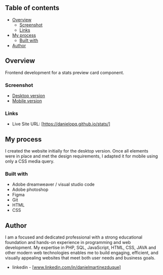 

## Table of contents

- [Overview](#overview)
  - [Screenshot](#screenshot)
  - [Links](#links)
- [My process](#my-process)
  - [Built with](#built-with)
- [Author](#author)


## Overview

Frontend development for a stats preview card component.

### Screenshot

- [Desktop version](https://github.com/danielopq/stats/blob/main/screenshots/desktop.jpg)
- [Mobile version](https://github.com/danielopq/stats/blob/main/screenshots/mobile.jpg)

### Links

- Live Site URL: [https://danielopq.github.io/stats/]

## My process

I created the website initially for the desktop version. Once all elements were in place and met the design requirements, I adapted it for mobile using only a CSS media query.

### Built with

- Adobe dreamweaver / visual studio code
- Adobe photoshop
- Figma
- Git
- HTML
- CSS

## Author

I am a focused and dedicated professional with a strong educational foundation and hands-on experience in programming and web development. My expertise in PHP, SQL, JavaScript, HTML, CSS, JAVA and other modern web technologies enables me to build engaging, efficient, and visually appealing websites that meet both user needs and business goals.

- linkedin - [www.linkedin.com/in/danielmartinezduque]


